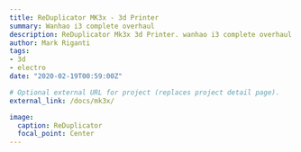 ```yaml
---
title: ReDuplicator MK3x - 3d Printer
summary: Wanhao i3 complete overhaul
description: ReDuplicator Mk3x 3d Printer. wanhao i3 complete overhaul by Mark Riganti
author: Mark Riganti
tags:
- 3d
- electro
date: "2020-02-19T00:59:00Z"

# Optional external URL for project (replaces project detail page).
external_link: /docs/mk3x/

image:
  caption: ReDuplicator  
  focal_point: Center
---
```

